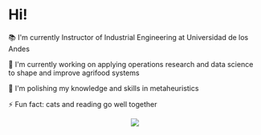 # Hi!

:books: I'm currently Instructor of Industrial Engineering at Universidad de los Andes

:microscope: I'm currently working on applying operations research and data science to shape and improve agrifood systems

:seedling: I'm polishing my knowledge and skills in metaheuristics

⚡ Fun fact: cats and reading go well together

<div align="center">
<a href="https://mantimantilla.github.io/">
  <img align="center" src="https://github-readme-stats.vercel.app/api/top-langs/?username=AlfaimaSB&layout=compact&theme=radical&langs_count=4" />
</a>
</div>
